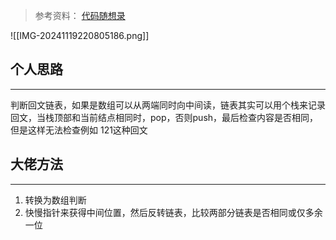>参考资料：
>[代码随想录](https://github.com/youngyangyang04/leetcode-master/blob/master/problems/0234.%E5%9B%9E%E6%96%87%E9%93%BE%E8%A1%A8.md)

![[IMG-20241119220805186.png]]

## 个人思路
---
判断回文链表，如果是数组可以从两端同时向中间读，链表其实可以用个栈来记录回文，当栈顶部和当前结点相同时，pop，否则push，最后检查内容是否相同，但是这样无法检查例如 121这种回文

## 大佬方法
---
1. 转换为数组判断
2. 快慢指针来获得中间位置，然后反转链表，比较两部分链表是否相同或仅多余一位